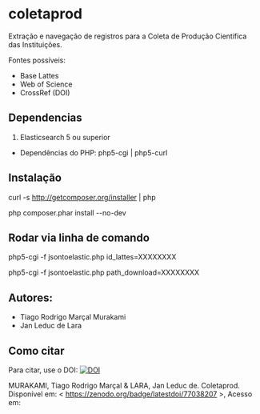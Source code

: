 # coletaprod
Extração e navegação de registros para a Coleta de Produção Científica das Instituições. 

Fontes possíveis: 

+ Base Lattes
+ Web of Science
+ CrossRef (DOI)

## Dependencias

1. Elasticsearch 5 ou superior
* Dependências do PHP: php5-cgi | php5-curl

## Instalação

curl -s http://getcomposer.org/installer | php

php composer.phar install --no-dev

## Rodar via linha de comando

php5-cgi -f jsontoelastic.php id_lattes=XXXXXXXX

php5-cgi -f jsontoelastic.php path_download=XXXXXXXX

## Autores:

+ Tiago Rodrigo Marçal Murakami
+ Jan Leduc de Lara


## Como citar

Para citar, use o DOI: 
<a href="https://zenodo.org/badge/latestdoi/77038207"><img src="https://zenodo.org/badge/77038207.svg" alt="DOI"></a>

MURAKAMI, Tiago Rodrigo Marçal & LARA, Jan Leduc de. Coletaprod. Disponível em: < https://zenodo.org/badge/latestdoi/77038207 >, Acesso em: 